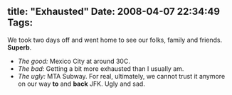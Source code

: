title: "Exhausted"
Date: 2008-04-07 22:34:49
Tags: 
---
<p>We took two days off and went home to see our folks, family and friends. <b>Superb</b>.</p>
<ul>
<li>
<i>The good:</i> Mexico City at around 30C.</li>
<li>
<i>The bad:</i> Getting a bit more exhausted than I usually am.  </li>
<li>
<i>The ugly:</i> MTA Subway. For real, ultimately, we cannot trust it anymore on our way <b>to</b> and <b>back</b> JFK. Ugly and sad. </li>
</ul>
